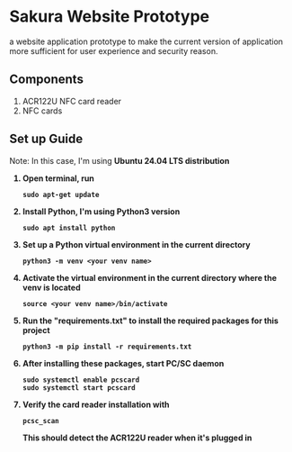 # Sakura Website Prototype
a website application prototype to make the current version of application more sufficient for user experience and security reason.

## Components
1. ACR122U NFC card reader
2. NFC cards

## Set up Guide
Note: In this case, I'm using <b>Ubuntu 24.04 LTS distribution<b>

1. Open terminal, run
    ```
    sudo apt-get update
    ```
2. Install Python, I'm using <b>Python3 version<b>
    ```
    sudo apt install python
    ```
3. Set up a Python virtual environment in the current directory
    ```
    python3 -m venv <your venv name>
    ```
4. Activate the virtual environment in the current directory where the venv is located
    ```
    source <your venv name>/bin/activate
    ```
5. Run the <b>"requirements.txt"<b> to install the required packages for this project
    ```
    python3 -m pip install -r requirements.txt
    ```
6. After installing these packages, start PC/SC daemon
    ```
    sudo systemctl enable pcscard
    sudo systemctl start pcscard
    ```
7. Verify the card reader installation with
    ```
    pcsc_scan
    ```
    This should detect the ACR122U reader when it's plugged in